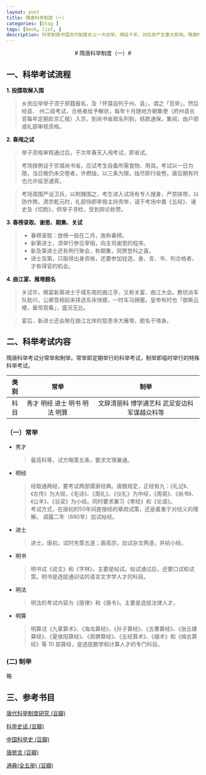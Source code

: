 ```yaml
---
layout: post
title: 隋唐科举制度（一）
categories: [blog ]
tags: [book, list, ]
description: 科举制是中国古代制度史上一大创举，绵延千年，对后世产生重大影响。隋唐时期是科举制度的形成与发展初期，是我们了解科举制演变的第一站。
---
```


<center>
# 隋唐科举制度（一）#
</center>

## 一、科举考试流程 ##

**1. 投牒取解入围**
   
> 乡贡应举举子须于原籍报名，及「怀牒自列于州、县」，谓之「觅举」，然后经县、 州二级考试，合格者给予解状，每年十月随地方朝集使（府州县长官每年定期赴京汇报）入京，到尚书省疏名列到，结款通保，集阅，由户部或礼部审核资格。

**2. 春闱之试**

   > 举子资格审核通过后，于次年春天入闱考试，即省试。
     
   > 考场按例设于京城尚书省。应试考生自备所需食物、用具。考试以一日为限，当日晚仍未交卷者，许燃烛，以三条为限，烛尽即行收卷。唐后期有时也允许延至通宵。  
   
   > 考场周围严设卫兵，以荆棘围之，考生进入试场有专人搜身，严禁挟带，以防作弊。肃宗乾元时，礼部侍郎李揆主持贡举，请于考场中置《五经》、诸史及《切韵》，供举子寻检，受到舆论称赞。

**3. 春榜录取、谢恩、期集、关试**  
   > - 春榜录取：放榜一般在二月，故称春榜。  
   > - 新第进士，须举行参见宰相，向主司谢恩的程序。    
   > - 新及第进士还有例行聚会，称期集，同贺登科之喜。  
   > - 进士及第，只取得出身资格，还要参加铨选，身、言、书、判合格者，才有得官的机会。

**4. 曲江宴、雁塔题名**
   > 关试毕，赐宴新第进士于城东南的曲江亭，又称关宴、曲江大会。教坊派车队助兴，公卿竞相前来择选东床快婿，一时车马拥塞。皇帝有时也「御紫云楼，垂帘观看」，盛况无比。  
   
   > 宴后，新进士还会聚在曲江北岸的慈恩寺大雁塔，题名于塔身。  

## 二、科举考试内容 ##

隋唐科举考试分常举和制举。常举即定期举行的科举考试，制举即临时举行的特殊科举考试。

|类别|常举|制举|
|:---:|:---:|:---:|
|科目|秀才 明经 进士 明书 明法 明算|文辞清丽科 博学通艺科 武足安边科 军谋越众科等|

### （一）常举 ###
- 秀才  
  > 最高科等，试方略策五条，要求文理兼通。

- 明经  
  > 经取通两经，要考试两部儒家经典。唐朗规定，正经有九：《礼记》、《左传》为大经，《毛诗》、《周礼》、《仪礼》为中经，《周易》、《尚书》、《公羊》、《谷梁》为小经。同时要求兼习《孝经》和《论语》。  
  > 考试方式，在唐初的50年间是按经的章疏试策，还是着重于对经义的理解。
  > 调露二年（680年）加试帖经。

- 进士  
  > 进士，唐初，试时务策五道；唐高宗，加试杂文两道，并帖小经。  

- 明书  
  > 明书试《说文》和《字林》，主要是帖试。帖试通过后，还要口试和试策。明书是选拔通训诂的语言文字学人才的科目。

- 明法  
  > 明法的考试内容为《唐律》和《唐令》。主要是选拔法律人才。

- 明算  
  > 明算试《九章算术》、《海岛算经》、《孙子算经》、《五曹算经》、《张丘建算经》、《夏侯阳算经》、《周髀算经》、《五经算术》、《缀术》和《缉古算经》等 10 部算经，是选拔数学和计算人才的专门科目。

### (二) 制举 ###
  
略

## 三、参考书目 ##

[唐代科举制度研究 (豆瓣)](https://book.douban.com/subject/4604923/)

[科举史话 (豆瓣)](https://book.douban.com/subject/1151317/)

[中国科举史 (豆瓣)](https://book.douban.com/subject/1176853/)

[唐摭言 (豆瓣)](https://book.douban.com/subject/2365824/)

[通典(全五册) (豆瓣)](https://book.douban.com/subject/1055470/)
